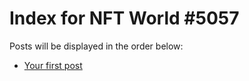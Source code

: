 # Index for NFT World #5057
Posts will be displayed in the order below:

- [Your first post](./001-first.md)

